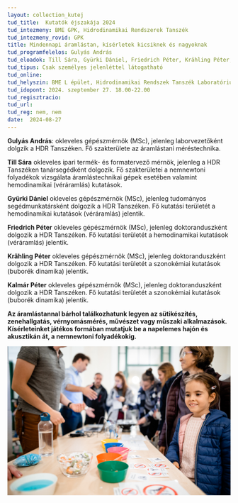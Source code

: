 ```yaml
---
layout: collection_kutej
tud_title:  Kutatók éjszakája 2024
tud_intezmeny: BME GPK, Hidrodinamikai Rendszerek Tanszék
tud_intezmeny_rovid: GPK
title: Mindennapi áramlástan, kísérletek kicsiknek és nagyoknak
tud_programfelelos: Gulyás András
tud_eloadok: Till Sára, Gyürki Dániel, Friedrich Péter, Krähling Péter, Kalmár Péter
tud_tipus: Csak személyes jelenléttel látogatható
tud_online:
tud_helyszin: BME L épület, Hidrodinamikai Rendszek Tanszék Laboratórium (1111 Budapest Bertalan Lajos utca 7.)
tud_idopont: 2024. szeptember 27. 18.00-22.00
tud_regisztracio: 
tud_url: 
tud_reg: nem, nem
date:  2024-08-27
---
```


**Gulyás András**: okleveles gépészmérnök (MSc), jelenleg laborvezetőként dolgzik a HDR Tanszéken. Fő szakterülete az áramlástani méréstechnika.

**Till Sára** okleveles ipari termék- és formatervező mérnök, jelenleg a HDR Tanszéken tanársegédként dolgozik. Fő szakterületei a nemnewtoni folyadékok vizsgálata áramlástechnikai gépek esetében valamint hemodinamikai (véráramlás) kutatások. 

**Gyürki Dániel** okleveles gépészmérnök (MSc), jelenleg tudományos segédmunkatársként dolgozik a HDR Tanszéken. Fő kutatási területét a hemodinamikai kutatások (véráramlás) jelentik.  

**Friedrich Péter** okleveles gépészmérnök (MSc), jelenleg doktoranduszként dolgozik a HDR Tanszéken. Fő kutatási területét a hemodinamikai kutatások (véráramlás) jelentik.  

**Krähling Péter** okleveles gépészmérnök (MSc), jelenleg doktoranduszként dolgozik a HDR Tanszéken. Fő kutatási területét a szonokémiai kutatások (buborék dinamika) jelentik.  

**Kalmár Péter** okleveles gépészmérnök (MSc), jelenleg doktoranduszként dolgozik a HDR Tanszéken. Fő kutatási területét a szonokémiai kutatások (buborék dinamika) jelentik.  


**Az áramlástannal bárhol találkozhatunk legyen az sütikészítés, zenehallgatás, vérnyomásmérés, művészet vagy műszaki alkalmazások. Kísérleteinket játékos formában mutatjuk be a napelemes hajón és akusztikán át, a nemnewtoni folyadékokig.**

![Mindennapi áramlástan, kísérletek kicsiknek és nagyoknak](../2024/images/mindennapi-aramlastan-kiserletek-kicsiknek-es-nagyoknak.jpg)
